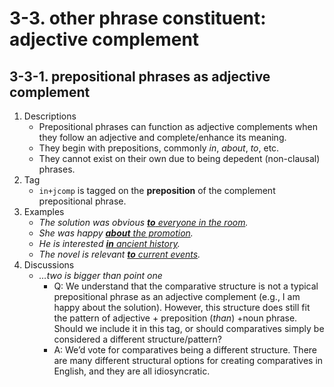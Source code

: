 # 3-3. other phrase constituent: adjective complement

## 3-3-1. prepositional phrases as adjective complement
1. Descriptions
   - Prepositional phrases can function as adjective complements when they follow an adjective and complete/enhance its meaning.
   - They begin with prepositions, commonly *in*, *about*, *to*, etc.
   - They cannot exist on their own due to being depedent (non-clausal) phrases.
2. Tag
   - `in+jcomp` is tagged on the **preposition** of the complement prepositional phrase. 
3. Examples
   - *The solution was obvious <ins>**to** everyone in the room</ins>.*
   - *She was happy <ins>**about** the promotion</ins>.*
   - *He is interested <ins>**in** ancient history</ins>.*
   - *The novel is relevant <ins>**to** current events</ins>.*
4. Discussions
   - *…two is bigger than point one*
      - Q: We understand that the comparative structure is not a typical prepositional phrase as an adjective complement (e.g., I am happy about the solution). However, this structure does still fit the pattern of adjective + preposition (*than*) +noun phrase. Should we include it in this tag, or should comparatives simply be considered a different structure/pattern?
      - A: We’d vote for comparatives being a different structure.  There are many different structural options for creating comparatives in English, and they are all idiosyncratic.
